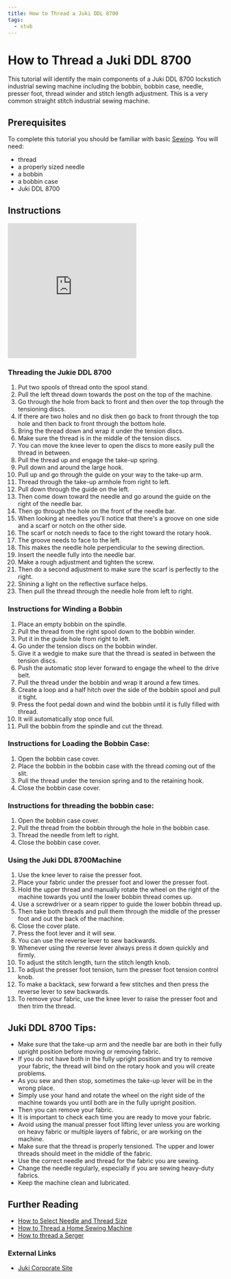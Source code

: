 ```yaml
---
title: How to Thread a Juki DDL 8700
tags:
  - stub
---
```


# How to Thread a Juki DDL 8700

This tutorial will identify the main components of a Juki DDL 8700 lockstich industrial sewing machine including the bobbin, bobbin case, needle, presser foot, thread winder and stitch length adjustment. This is a very common straight stitch industrial sewing machine.

## Prerequisites

To complete this tutorial you should be familiar with basic [Sewing](../Sewing/Sewing.md). You will need:

- thread
- a properly sized needle
- a bobbin
- a bobbin case
- Juki DDL 8700

## Instructions

<div class="iframe-16-9-container"><iframe class="youTubeIframe width="560" height="315" src="https://www.youtube.com/embed/ByMZ_x4DyIk" title="YouTube video player" frameborder="0" allow="accelerometer; autoplay; clipboard-write; encrypted-media; gyroscope; picture-in-picture" allowfullscreen></iframe></div>

### Threading the Jukie DDL 8700

1. Put two spools of thread onto the spool stand.
2. Pull the left thread down towards the post on the top of the machine.
3. Go through the hole from back to front and then over the top through the tensioning discs.
4. If there are two holes and no disk then go back to front through the top hole and then back to front through the bottom hole.
5. Bring the thread down and wrap it under the tension discs.
6. Make sure the thread is in the middle of the tension discs.
7. You can move the knee lever to open the discs to more easily pull the thread in between.
8. Pull the thread up and engage the take-up spring.
9. Pull down and around the large hook.
10. Pull up and go through the guide on your way to the take-up arm.
11. Thread through the take-up armhole from right to left.
12. Pull down through the guide on the left.
13. Then come down toward the needle and go around the guide on the right of the needle bar.
14. Then go through the hole on the front of the needle bar.
15. When looking at needles you'll notice that there's a groove on one side and a scarf or notch on the other side.
16. The scarf or notch needs to face to the right toward the rotary hook.
17. The groove needs to face to the left.
18. This makes the needle hole perpendicular to the sewing direction.
19. Insert the needle fully into the needle bar.
20. Make a rough adjustment and tighten the screw.
21. Then do a second adjustment to make sure the scarf is perfectly to the right.
22. Shining a light on the reflective surface helps.
23. Then pull the thread through the needle hole from left to right.

### Instructions for Winding a Bobbin

1. Place an empty bobbin on the spindle.
2. Pull the thread from the right spool down to the bobbin winder.
3. Put it in the guide hole from right to left.
4. Go under the tension discs on the bobbin winder.
5. Give it a wedgie to make sure that the thread is seated in between the tension discs.
6. Push the automatic stop lever forward to engage the wheel to the drive belt.
7. Pull the thread under the bobbin and wrap it around a few times.
8. Create a loop and a half hitch over the side of the bobbin spool and pull it tight.
9. Press the foot pedal down and wind the bobbin until it is fully filled with thread.
10. It will automatically stop once full.
11. Pull the bobbin from the spindle and cut the thread.

### Instructions for Loading the Bobbin Case:

1. Open the bobbin case cover.
2. Place the bobbin in the bobbin case with the thread coming out of the slit.
3. Pull the thread under the tension spring and to the retaining hook.
4. Close the bobbin case cover.

### Instructions for threading the bobbin case:

1. Open the bobbin case cover.
2. Pull the thread from the bobbin through the hole in the bobbin case.
3. Thread the needle from left to right.
4. Close the bobbin case cover.

### Using the Juki DDL 8700Machine

1. Use the knee lever to raise the presser foot.
2. Place your fabric under the presser foot and lower the presser foot.
3. Hold the upper thread and manually rotate the wheel on the right of the machine towards you until the lower bobbin thread comes up.
4. Use a screwdriver or a seam ripper to guide the lower bobbin thread up.
5. Then take both threads and pull them through the middle of the presser foot and out the back of the machine.
6. Close the cover plate.
7. Press the foot lever and it will sew.
8. You can use the reverse lever to sew backwards.
9. Whenever using the reverse lever always press it down quickly and firmly.
10. To adjust the stitch length, turn the stitch length knob.
11. To adjust the presser foot tension, turn the presser foot tension control knob.
12. To make a backtack, sew forward a few stitches and then press the reverse lever to sew backwards.
13. To remove your fabric, use the knee lever to raise the presser foot and then trim the thread.

## Juki DDL 8700 Tips:

- Make sure that the take-up arm and the needle bar are both in their fully upright position before moving or removing fabric.
- If you do not have both in the fully upright position and try to remove your fabric, the thread will bind on the rotary hook and you will create problems.
- As you sew and then stop, sometimes the take-up lever will be in the wrong place.
- Simply use your hand and rotate the wheel on the right side of the machine towards you until both are in the fully upright position.
- Then you can remove your fabric.
- It is important to check each time you are ready to move your fabric.
- Avoid using the manual presser foot lifting lever unless you are working on heavy fabric or multiple layers of fabric, or are working on the machine.
- Make sure that the thread is properly tensioned. The upper and lower threads should meet in the middle of the fabric.
- Use the correct needle and thread for the fabric you are sewing.
- Change the needle regularly, especially if you are sewing heavy-duty fabrics.
- Keep the machine clean and lubricated.

## Further Reading

- [How to Select Needle and Thread Size](./how-to-select-needle-and-thread-size.md)
- [How to Thread a Home Sewing Machine](./How-to-Thread-a-Home-Sewing-Machine.md)
- [How to thread a Serger](./how-to-thread-a-serger.md)

### External Links

- [Juki Corporate Site](https://juki.com/)
